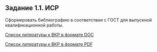## Задание 1.1. ИСР 

Сформировать библиографию в соответствии с ГОСТ для выпускной квалификационной работы.


[Список литературы к ВКР в формате DOC](https://github.com/Bolzuka/preddiplomnaya_practice-master/blob/master/1.1/Литература.doc "Список литературы к ВКР в формате DOC")

[Список литературы к ВКР в формате PDF](https://github.com/Bolzuka/preddiplomnaya_practice-master/blob/master/1.1/Литература.pdf "Список литературы к ВКР в формате PDF")
